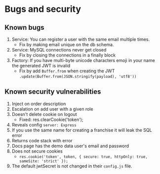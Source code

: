 # Bugs and security

## Known bugs

1. Service: You can register a user with the same email multiple times.
   - Fix by making email unique on the db schema.
1. Service: MySQL connections never get closed
   - Fix by closing the connections in a finally block
1. Factory: If you have multi-byte unicode characters emoji in your name the generated JWT is invalid
   - Fix by add `Buffer.from` when creating the JWT `.update(Buffer.from(JSON.stringify(payload), 'utf8'))`

## Known security vulnerabilities

1. Inject on order description
1. Escalation on add user with a given role
1. Doesn't delete cookie on logout
   - Fixed: res.clearCookie('token');
1. Reveals config `server: Express`
1. If you use the same name for creating a franchise it will leak the SQL error
1. Returns code stack with error
1. Docs page has the demo data user's email and password
1. Does not secure cookies
   - `res.cookie('token', token, { secure: true, httpOnly: true, sameSite: 'strict' });`
1. The default jwtSecret is not changed in their `config.js` file.
